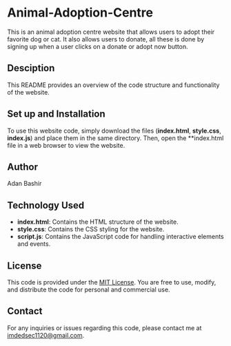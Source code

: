 # Animal-Adoption-Centre

This is an animal adoption centre website that allows users to adopt their favorite dog or cat. It also allows users to donate, all these is done by signing up when a user clicks on a donate or adopt now button.

## Desciption

This README provides an overview of the code structure and functionality of the website.

## Set up and Installation

To use this website code, simply download the files (**index.html**, **style.css**, **index.js**) and place them in the same directory. Then, open the **index.html file in a web browser to view the website.

## Author
Adan Bashir

## Technology Used

- **index.html**: Contains the HTML structure of the website.
- **style.css**: Contains the CSS styling for the website.
- **script.js**: Contains the JavaScript code for handling interactive elements and events.

## License

This code is provided under the <a href="https://opensource.org/licenses/MIT">MIT License</a>. You are free to use, modify, and distribute the code for personal and commercial use.

## Contact

For any inquiries or issues regarding this code, please contact me at imdedsec1120@gmail.com.
